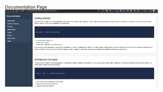   Documentation Page
  ![Documentation Page with HTML](https://github.com/ARINCoder/html/blob/main/Screenshot%202025-04-14%20234732.png)
